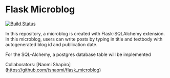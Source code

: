 Flask Microblog
===============
[![Build Status](https://travis-ci.org/risingmoon/flask-microblog.png?branch=master)](https://travis-ci.org/risingmoon/flask-microblog)

In this repository, a microblog is created with Flask-SQLAlchemy extension. In this microblog, users can write posts by typing in title and textbody with autogenerated blog id and publication date.

For the SQL-Alchemy, a postgres database table will be implemented

Collaborators: [Naomi Shapiro] (https://github.com/tsnaomi/flask_microblog)
